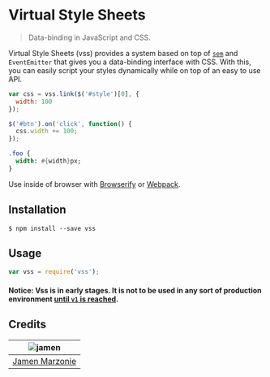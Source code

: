 # Virtual Style Sheets
> Data-binding in JavaScript and CSS.

Virtual Style Sheets (vss) provides a system based on top of [`sem`](https://github.com/jamen/sem) and `EventEmitter` that gives you a data-binding interface with CSS.  With this, you can easily script your styles dynamically while on top of an easy to use API.

```javascript
var css = vss.link($('#style')[0], {
  width: 100
});

$('#btn').on('click', function() {
  css.width += 100;
});
```
```sass
.foo {
  width: #{width}px;
}
```

Use inside of browser with [Browserify](https://npmjs.com/browserify) or [Webpack](https://npmjs.com/webpack).

## Installation
```shell
$ npm install --save vss
```

## Usage
```javascript
var vss = require('vss');
```
#### **Notice:** Vss is in early stages. It is not to be used in any sort of production environment [until `v1` is reached][v1].

## Credits
| ![jamen][avatar] |
|:---:|
| [Jamen Marzonie][github] |

  [avatar]: https://avatars.githubusercontent.com/u/6251703?v=3&s=125
  [github]: https://github.com/jamen
  [v1]: https://github.com/jamen/vss/milestones/v1
